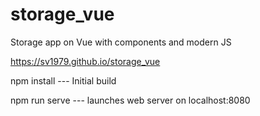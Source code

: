 # storage_vue
Storage app on Vue with components and modern JS

https://sv1979.github.io/storage_vue

npm install --- Initial build

npm run serve  --- launches web server on localhost:8080
